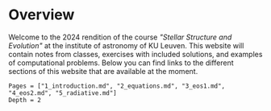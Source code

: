 # Overview

Welcome to the 2024 rendition of the course *"Stellar Structure and Evolution"* at the institute of astronomy of KU Leuven. This website will contain notes from classes, exercises with included solutions, and examples of computational problems. Below you can find links to the different sections of this website that are available at the moment.

```@contents
Pages = ["1_introduction.md", "2_equations.md", "3_eos1.md", "4_eos2.md", "5_radiative.md"]
Depth = 2
```
